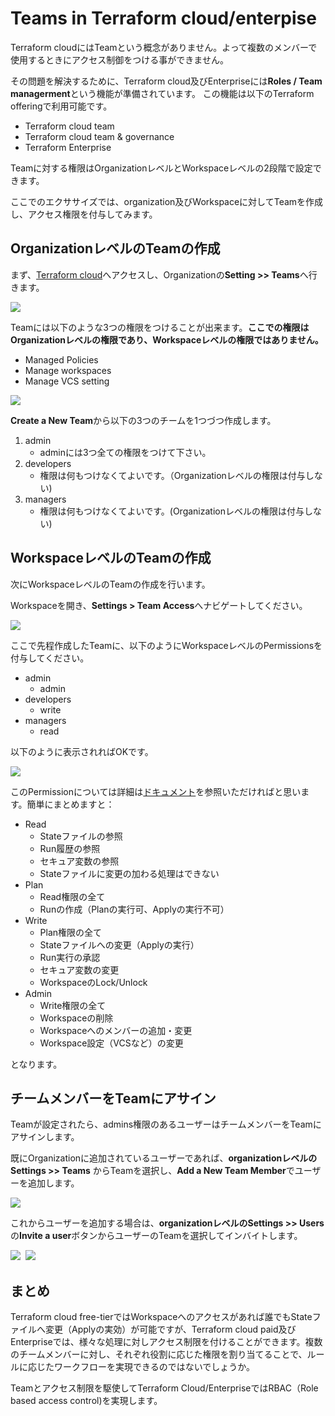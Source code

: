 # Teams in Terraform cloud/enterpise

Terraform cloudにはTeamという概念がありません。よって複数のメンバーで使用するときにアクセス制御をつける事ができません。

その問題を解決するために、Terraform cloud及びEnterpriseには**Roles / Team managerment**という機能が準備されています。
この機能は以下のTerraform offeringで利用可能です。
- Terraform cloud team
- Terraform cloud team & governance
- Terraform Enterprise

Teamに対する権限はOrganizationレベルとWorkspaceレベルの2段階で設定できます。

ここでのエクササイズでは、organization及びWorkspaceに対してTeamを作成し、アクセス権限を付与してみます。

## OrganizationレベルのTeamの作成

まず、[Terraform cloud](https://app.terraform.io/)へアクセスし、Organizationの**Setting >> Teams**へ行きます。

<kbd>
  <img src="../assets/teams/create_team.png">
</kbd>

Teamには以下のような3つの権限をつけることが出来ます。**ここでの権限はOrganizationレベルの権限であり、Workspaceレベルの権限ではありません。**
- Managed Policies
- Manage workspaces
- Manage VCS setting

<kbd>
  <img src="../assets/teams/organization_access.png">
</kbd>

**Create a New Team**から以下の3つのチームを1つづつ作成します。

1. admin
   - adminには3つ全ての権限をつけて下さい。
2. developers
   - 権限は何もつけなくてよいです。（Organizationレベルの権限は付与しない)
3. managers
   - 権限は何もつけなくてよいです。(Organizationレベルの権限は付与しない)

## WorkspaceレベルのTeamの作成

次にWorkspaceレベルのTeamの作成を行います。

Workspaceを開き、**Settings > Team Access**へナビゲートしてください。

<kbd>
  <img src="../assets/teams/workspace_team.png">
</kbd>

ここで先程作成したTeamに、以下のようにWorkspaceレベルのPermissionsを付与してください。

- admin
  - admin
- developers
  - write
- managers
  - read

以下のように表示されればOKです。

<kbd>
  <img src="../assets/teams/workspace_permission.png">
</kbd>

このPermissionについては詳細は[ドキュメント](https://www.terraform.io/docs/cloud/users-teams-organizations/permissions.html)を参照いただければと思います。簡単にまとめますと：

- Read
  - Stateファイルの参照
  - Run履歴の参照
  - セキュア変数の参照
  - Stateファイルに変更の加わる処理はできない
- Plan
  - Read権限の全て
  - Runの作成（Planの実行可、Applyの実行不可）
- Write
  - Plan権限の全て
  - Stateファイルへの変更（Applyの実行）
  - Run実行の承認
  - セキュア変数の変更
  - WorkspaceのLock/Unlock
- Admin
  - Write権限の全て
  - Workspaceの削除
  - Workspaceへのメンバーの追加・変更
  - Workspace設定（VCSなど）の変更

となります。

## チームメンバーをTeamにアサイン

Teamが設定されたら、admins権限のあるユーザーはチームメンバーをTeamにアサインします。

既にOrganizationに追加されているユーザーであれば、**organizationレベルのSettings >> Teams** からTeamを選択し、**Add a New Team Member**でユーザーを追加します。

<kbd>
  <img src="../assets/teams/add_team_member.png">
</kbd>

これからユーザーを追加する場合は、**organizationレベルのSettings >> Users**の**Invite a user**ボタンからユーザーのTeamを選択してインバイトします。

<kbd>
  <img src="../assets/teams/invite_a_user_button.png">
</kbd>

<kbd>
  <img src="../assets/teams/invite_a_user.png">
</kbd>

## まとめ

Terraform cloud free-tierではWorkspaceへのアクセスがあれば誰でもStateファイルへ変更（Applyの実効）が可能ですが、Terraform cloud paid及びEnterpriseでは、様々な処理に対しアクセス制限を付けることができます。複数のチームメンバーに対し、それぞれ役割に応じた権限を割り当てることで、ルールに応じたワークフローを実現できるのではないでしょうか。

Teamとアクセス制限を駆使してTerraform Cloud/EnterpriseではRBAC（Role based access control)を実現します。
